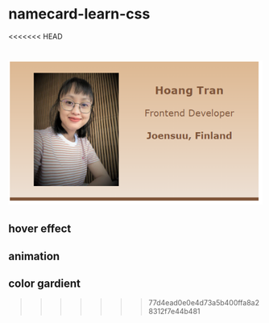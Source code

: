 # namecard-learn-css
<<<<<<< HEAD

![Name Card](images/namecard.PNG)
=======
## hover effect
## animation
## color gardient
>>>>>>> 77d4ead0e0e4d73a5b400ffa8a28312f7e44b481
